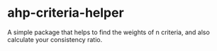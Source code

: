 # ahp-criteria-helper
A simple package that helps to find the weights of n criteria, and also calculate your consistency ratio.
